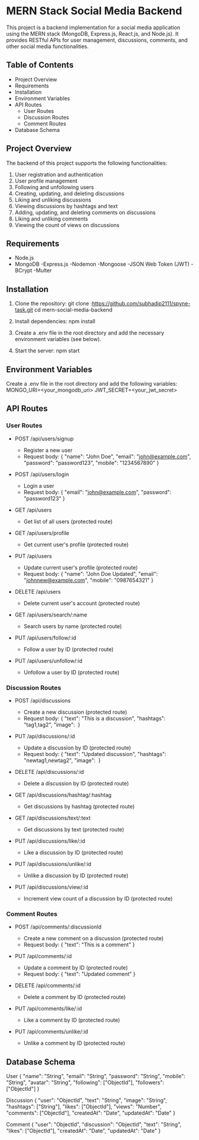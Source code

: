 # MERN Stack Social Media Backend

This project is a backend implementation for a social media application using the MERN stack (MongoDB, Express.js, React.js, and Node.js). It provides RESTful APIs for user management, discussions, comments, and other social media functionalities.

## Table of Contents
- Project Overview
- Requirements
- Installation
- Environment Variables
- API Routes
  - User Routes
  - Discussion Routes
  - Comment Routes
- Database Schema

## Project Overview

The backend of this project supports the following functionalities:
1. User registration and authentication
2. User profile management
3. Following and unfollowing users
4. Creating, updating, and deleting discussions
5. Liking and unliking discussions
6. Viewing discussions by hashtags and text
7. Adding, updating, and deleting comments on discussions
8. Liking and unliking comments
9. Viewing the count of views on discussions

## Requirements

- Node.js
- MongoDB
-Express.js
-Nodemon
-Mongoose
-JSON Web Token (JWT)
-BCrypt
-Multer
## Installation

1. Clone the repository:
   git clone :https://github.com/subhadip2111/spyne-task.git
   cd mern-social-media-backend

2. Install dependencies:
   npm install

3. Create a .env file in the root directory and add the necessary environment variables (see below).

4. Start the server:
   npm start

## Environment Variables

Create a .env file in the root directory and add the following variables:
MONGO_URI=<your_mongodb_uri>
JWT_SECRET=<your_jwt_secret>

## API Routes

### User Routes

- POST /api/users/signup
  - Register a new user
  - Request body: { "name": "John Doe", "email": "john@example.com", "password": "password123", "mobile": "1234567890" }

- POST /api/users/login
  - Login a user
  - Request body: { "email": "john@example.com", "password": "password123" }

- GET /api/users
  - Get list of all users (protected route)

- GET /api/users/profile
  - Get current user's profile (protected route)

- PUT /api/users
  - Update current user's profile (protected route)
  - Request body: { "name": "John Doe Updated", "email": "johnnew@example.com", "mobile": "0987654321" }

- DELETE /api/users
  - Delete current user's account (protected route)

- GET /api/users/search/:name
  - Search users by name (protected route)

- PUT /api/users/follow/:id
  - Follow a user by ID (protected route)

- PUT /api/users/unfollow/:id
  - Unfollow a user by ID (protected route)

### Discussion Routes

- POST /api/discussions
  - Create a new discussion (protected route)
  - Request body: { "text": "This is a discussion", "hashtags": "tag1,tag2", "image": <image file> }

- PUT /api/discussions/:id
  - Update a discussion by ID (protected route)
  - Request body: { "text": "Updated discussion", "hashtags": "newtag1,newtag2", "image": <image file> }

- DELETE /api/discussions/:id
  - Delete a discussion by ID (protected route)

- GET /api/discussions/hashtag/:hashtag
  - Get discussions by hashtag (protected route)

- GET /api/discussions/text/:text
  - Get discussions by text (protected route)

- PUT /api/discussions/like/:id
  - Like a discussion by ID (protected route)

- PUT /api/discussions/unlike/:id
  - Unlike a discussion by ID (protected route)

- PUT /api/discussions/view/:id
  - Increment view count of a discussion by ID (protected route)

### Comment Routes

- POST /api/comments/:discussionId
  - Create a new comment on a discussion (protected route)
  - Request body: { "text": "This is a comment" }

- PUT /api/comments/:id
  - Update a comment by ID (protected route)
  - Request body: { "text": "Updated comment" }

- DELETE /api/comments/:id
  - Delete a comment by ID (protected route)

- PUT /api/comments/like/:id
  - Like a comment by ID (protected route)

- PUT /api/comments/unlike/:id
  - Unlike a comment by ID (protected route)

## Database Schema

User
{
  "name": "String",
  "email": "String",
  "password": "String",
  "mobile": "String",
  "avatar": "String",
  "following": ["ObjectId"],
  "followers": ["ObjectId"]
}

Discussion
{
  "user": "ObjectId",
  "text": "String",
  "image": "String",
  "hashtags": ["String"],
  "likes": ["ObjectId"],
  "views": "Number",
  "comments": ["ObjectId"],
  "createdAt": "Date",
  "updatedAt": "Date"
}

Comment
{
  "user": "ObjectId",
  "discussion": "ObjectId",
  "text": "String",
  "likes": ["ObjectId"],
  "createdAt": "Date",
  "updatedAt": "Date"
}
